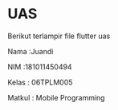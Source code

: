 # UAS
Berikut terlampir file flutter uas

Nama :Juandi

NIM :181011450494

Kelas : 06TPLM005

Matkul : Mobile Programming
